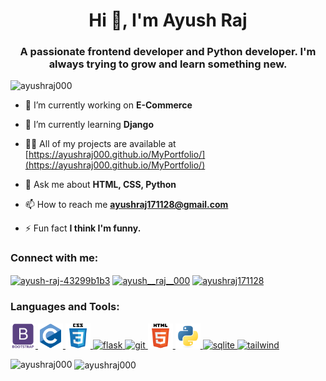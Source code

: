 <h1 align="center">Hi 👋, I'm Ayush Raj</h1>
<h3 align="center">A passionate frontend developer and Python developer. I'm always trying to grow and learn something new.</h3>

<p align="left"> <img src="https://komarev.com/ghpvc/?username=ayushraj000&label=Profile%20views&color=0e75b6&style=flat" alt="ayushraj000" /> </p>

- 🔭 I’m currently working on **E-Commerce**

- 🌱 I’m currently learning **Django**

- 👨‍💻 All of my projects are available at [https://ayushraj000.github.io/MyPortfolio/](https://ayushraj000.github.io/MyPortfolio/)

- 💬 Ask me about **HTML, CSS, Python**

- 📫 How to reach me **ayushraj171128@gmail.com**

- ⚡ Fun fact **I think I'm funny.**

<h3 align="left">Connect with me:</h3>
<p align="left">
<a href="https://linkedin.com/in/ayush-raj-43299b1b3" target="blank"><img align="center" src="https://raw.githubusercontent.com/rahuldkjain/github-profile-readme-generator/master/src/images/icons/Social/linked-in-alt.svg" alt="ayush-raj-43299b1b3" height="30" width="40" /></a>
<a href="https://instagram.com/ayush__raj__000" target="blank"><img align="center" src="https://raw.githubusercontent.com/rahuldkjain/github-profile-readme-generator/master/src/images/icons/Social/instagram.svg" alt="ayush__raj__000" height="30" width="40" /></a>
<a href="https://www.hackerrank.com/@ayushraj171128" target="blank"><img align="center" src="https://raw.githubusercontent.com/rahuldkjain/github-profile-readme-generator/master/src/images/icons/Social/hackerrank.svg" alt="ayushraj171128" height="30" width="40" /></a>
</p>

<h3 align="left">Languages and Tools:</h3>
<p align="left"> <a href="https://getbootstrap.com" target="_blank"> <img src="https://raw.githubusercontent.com/devicons/devicon/master/icons/bootstrap/bootstrap-plain-wordmark.svg" alt="bootstrap" width="40" height="40"/> </a> <a href="https://www.cprogramming.com/" target="_blank"> <img src="https://raw.githubusercontent.com/devicons/devicon/master/icons/c/c-original.svg" alt="c" width="40" height="40"/> </a> <a href="https://www.w3schools.com/css/" target="_blank"> <img src="https://raw.githubusercontent.com/devicons/devicon/master/icons/css3/css3-original-wordmark.svg" alt="css3" width="40" height="40"/> </a> <a href="https://flask.palletsprojects.com/" target="_blank"> <img src="https://www.vectorlogo.zone/logos/pocoo_flask/pocoo_flask-icon.svg" alt="flask" width="40" height="40"/> </a> <a href="https://git-scm.com/" target="_blank"> <img src="https://www.vectorlogo.zone/logos/git-scm/git-scm-icon.svg" alt="git" width="40" height="40"/> </a> <a href="https://www.w3.org/html/" target="_blank"> <img src="https://raw.githubusercontent.com/devicons/devicon/master/icons/html5/html5-original-wordmark.svg" alt="html5" width="40" height="40"/> </a> <a href="https://www.python.org" target="_blank"> <img src="https://raw.githubusercontent.com/devicons/devicon/master/icons/python/python-original.svg" alt="python" width="40" height="40"/> </a> <a href="https://www.sqlite.org/" target="_blank"> <img src="https://www.vectorlogo.zone/logos/sqlite/sqlite-icon.svg" alt="sqlite" width="40" height="40"/> </a> <a href="https://tailwindcss.com/" target="_blank"> <img src="https://www.vectorlogo.zone/logos/tailwindcss/tailwindcss-icon.svg" alt="tailwind" width="40" height="40"/> </a> </p>

<p><img align="left" src="https://github-readme-stats.vercel.app/api/top-langs?username=ayushraj000&show_icons=true&locale=en&layout=compact" alt="ayushraj000" /></p>

<p>&nbsp;<img align="center" src="https://github-readme-stats.vercel.app/api?username=ayushraj000&show_icons=true&locale=en" alt="ayushraj000" /></p>
